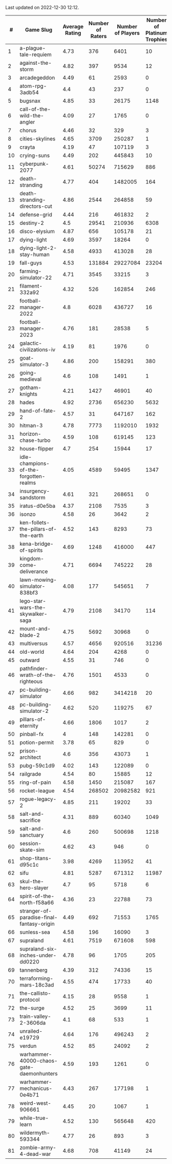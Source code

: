 Last updated on 2022-12-30 12:12.


|#|Game Slug|Average Rating|Number of Raters|Number of Players|Number of Platinum Trophies|Max Rarity (%)|
|---|---|---|---|---|---|---|
|1|a-plague-tale-requiem|4.73|376|6401|10|91|
|2|against-the-storm|4.82|397|9534|12|34|
|3|arcadegeddon|4.49|61|2593|0|91|
|4|atom-rpg-3adb54|4.4|43|237|0|97|
|5|bugsnax|4.85|33|26175|1148|97|
|6|call-of-the-wild-the-angler|4.09|27|1765|0|53|
|7|chorus|4.46|32|329|3|86|
|8|cities-skylines|4.65|3709|250287|1|72|
|9|crayta|4.19|47|107119|3|23|
|10|crying-suns|4.49|202|445843|10|65|
|11|cyberpunk-2077|4.61|50274|715629|886|64|
|12|death-stranding|4.77|404|1482005|164|91|
|13|death-stranding-directors-cut|4.86|2544|264858|59|88|
|14|defense-grid|4.44|216|461832|2|80|
|15|destiny-2|4.5|29541|210936|6308|94|
|16|disco-elysium|4.87|656|105178|21|28|
|17|dying-light|4.69|3597|18264|0|95|
|18|dying-light-2-stay-human|4.58|4933|413028|28|4|
|19|fall-guys|4.53|131884|29227084|23204|8|
|20|farming-simulator-22|4.71|3545|33215|3|78|
|21|filament-332a92|4.32|526|162854|246|93|
|22|football-manager-2022|4.8|6028|436727|16|49|
|23|football-manager-2023|4.76|181|28538|5|79|
|24|galactic-civilizations-iv|4.19|81|1976|0|80|
|25|goat-simulator-3|4.86|200|158291|380|91|
|26|going-medieval|4.6|108|1491|1|66|
|27|gotham-knights|4.21|1427|46901|40|21|
|28|hades|4.92|2736|656230|5632|89|
|29|hand-of-fate-2|4.57|31|647167|162|72|
|30|hitman-3|4.78|7773|1192010|1932|48|
|31|horizon-chase-turbo|4.59|108|619145|123|88|
|32|house-flipper|4.7|254|15944|17|94|
|33|idle-champions-of-the-forgotten-realms|4.05|4589|59495|1347|15|
|34|insurgency-sandstorm|4.61|321|268651|0|6|
|35|iratus-d0e5ba|4.37|2108|7535|3|85|
|36|isonzo|4.58|26|3642|2|58|
|37|ken-follets-the-pillars-of-the-earth|4.52|143|8293|73|46|
|38|kena-bridge-of-spirits|4.69|1248|416000|447|94|
|39|kingdom-come-deliverance|4.71|6694|745222|28|30|
|40|lawn-mowing-simulator-838bf3|4.08|177|545651|7|86|
|41|lego-star-wars-the-skywalker-saga|4.79|2108|34170|114|97|
|42|mount-and-blade-2|4.75|5692|30968|0|20|
|43|multiversus|4.57|4656|920516|31236|76|
|44|old-world|4.64|204|4268|0|83|
|45|outward|4.55|31|746|0|73|
|46|pathfinder-wrath-of-the-righteous|4.76|1501|4533|0|47|
|47|pc-building-simulator|4.66|982|3414218|20|48|
|48|pc-building-simulator-2|4.62|520|119275|67|74|
|49|pillars-of-eternity|4.66|1806|1017|2|80|
|50|pinball-fx|4|148|142281|0|86|
|51|potion-permit|3.78|65|829|0|98|
|52|prison-architect|4.6|356|43073|1|31|
|53|pubg-59c1d9|4.02|143|122089|0|73|
|54|railgrade|4.54|80|15885|12|98|
|55|ring-of-pain|4.58|1450|215087|167|96|
|56|rocket-league|4.54|268502|20982582|921|77|
|57|rogue-legacy-2|4.85|211|19202|33|2|
|58|salt-and-sacrifice|4.31|889|60340|1049|91|
|59|salt-and-sanctuary|4.6|260|500698|1218|83|
|60|session-skate-sim|4.62|43|946|0|25|
|61|shop-titans-d95c1c|3.98|4269|113952|41|97|
|62|sifu|4.81|5287|671312|11987|96|
|63|skul-the-hero-slayer|4.7|95|5718|6|96|
|64|spirit-of-the-north-f58a66|4.36|23|22788|73|64|
|65|stranger-of-paradise-final-fantasy-origin|4.49|692|71553|1765|98|
|66|sunless-sea|4.58|196|16090|3|36|
|67|supraland|4.61|7519|671608|598|99|
|68|supraland-six-inches-under-dd0220|4.78|96|1705|205|99|
|69|tannenberg|4.39|312|74336|15|88|
|70|terraforming-mars-18c3ad|4.55|474|17733|40|47|
|71|the-callisto-protocol|4.15|28|9558|1|93|
|72|the-surge|4.52|25|3699|11|94|
|73|train-valley-2-3606da|4.1|68|533|1|89|
|74|unrailed-e19729|4.64|176|496243|2|7|
|75|verdun|4.52|85|24092|2|75|
|76|warhammer-40000-chaos-gate-daemonhunters|4.59|193|1261|0|70|
|77|warhammer-mechanicus-0e4b71|4.43|267|177198|1|24|
|78|weird-west-906661|4.45|20|1067|1|84|
|79|while-true-learn|4.52|130|565648|420|93|
|80|wildermyth-593344|4.77|26|893|3|13|
|81|zombie-army-4-dead-war|4.68|708|41149|24|67|
